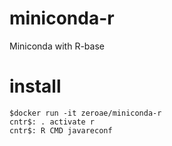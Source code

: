 # miniconda-r
Miniconda with R-base

# install
```
$docker run -it zeroae/miniconda-r
cntr$: . activate r
cntr$: R CMD javareconf
```

